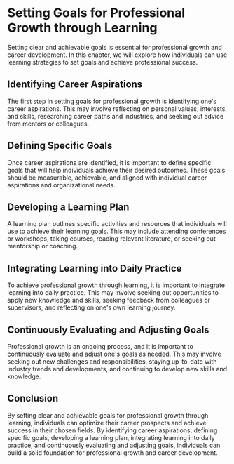 Setting Goals for Professional Growth through Learning
======================================================================================================================

Setting clear and achievable goals is essential for professional growth and career development. In this chapter, we will explore how individuals can use learning strategies to set goals and achieve professional success.

Identifying Career Aspirations
------------------------------

The first step in setting goals for professional growth is identifying one's career aspirations. This may involve reflecting on personal values, interests, and skills, researching career paths and industries, and seeking out advice from mentors or colleagues.

Defining Specific Goals
-----------------------

Once career aspirations are identified, it is important to define specific goals that will help individuals achieve their desired outcomes. These goals should be measurable, achievable, and aligned with individual career aspirations and organizational needs.

Developing a Learning Plan
--------------------------

A learning plan outlines specific activities and resources that individuals will use to achieve their learning goals. This may include attending conferences or workshops, taking courses, reading relevant literature, or seeking out mentorship or coaching.

Integrating Learning into Daily Practice
----------------------------------------

To achieve professional growth through learning, it is important to integrate learning into daily practice. This may involve seeking out opportunities to apply new knowledge and skills, seeking feedback from colleagues or supervisors, and reflecting on one's own learning journey.

Continuously Evaluating and Adjusting Goals
-------------------------------------------

Professional growth is an ongoing process, and it is important to continuously evaluate and adjust one's goals as needed. This may involve seeking out new challenges and responsibilities, staying up-to-date with industry trends and developments, and continuing to develop new skills and knowledge.

Conclusion
----------

By setting clear and achievable goals for professional growth through learning, individuals can optimize their career prospects and achieve success in their chosen fields. By identifying career aspirations, defining specific goals, developing a learning plan, integrating learning into daily practice, and continuously evaluating and adjusting goals, individuals can build a solid foundation for professional growth and career development.

